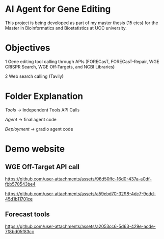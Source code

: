 # AI Agent for Gene Editing

This project is being developed as part of my master thesis (15 etcs) for the Master in Bioinformatics and Biostatistics at UOC university. 

# Objectives

1 Gene editing tool calling through APIs (FORECasT, FORECasT-Repair, WGE CRISPR Search, WGE Off-Targets, and NCBI Libraries)

2 Web search calling (Tavily)

# Folder Explanation

*Tools* -> Independent Tools API Calls

*Agent* -> final agent code

*Deployment* -> gradio agent code

# Demo website

## WGE Off-Target API call

https://github.com/user-attachments/assets/96d50ffc-16d0-437a-a0df-fbb570543be4

https://github.com/user-attachments/assets/a59ebd70-3298-4dc7-9cdd-45d1b11701ce

## Forecast tools

https://github.com/user-attachments/assets/a2053cc6-5d63-429e-acde-7f8bd05f83cc





